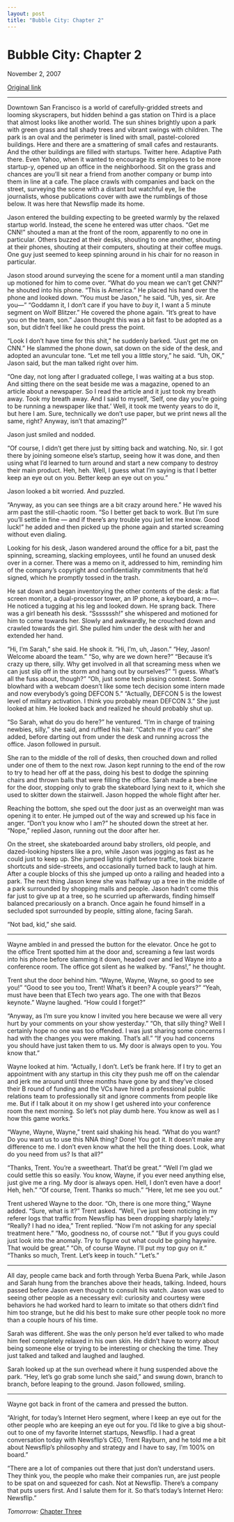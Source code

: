 ```yaml
---
layout: post
title: "Bubble City: Chapter 2"
---
```

Bubble City: Chapter 2
======================

November 2, 2007

[Original link](http://www.aaronsw.com/weblog/bubblecity2)

* * * * *

Downtown San Francisco is a world of carefully-gridded streets and
looming skyscrapers, but hidden behind a gas station on Third is a place
that almost looks like another world. The sun shines brightly upon a
park with green grass and tall shady trees and vibrant swings with
children. The park is an oval and the perimeter is lined with small,
pastel-colored buildings. Here and there are a smattering of small cafes
and restaurants. And the other buildings are filled with startups.
Twitter here. Adaptive Path there. Even Yahoo, when it wanted to
encourage its employees to be more startup-y, opened up an office in the
neighborhood. Sit on the grass and chances are you’ll sit near a friend
from another company or bump into them in line at a cafe. The place
crawls with companies and back on the street, surveying the scene with a
distant but watchful eye, lie the journalists, whose publications cover
with awe the rumblings of those below. It was here that Newsflip made
its home.

Jason entered the building expecting to be greeted warmly by the relaxed
startup world. Instead, the scene he entered was utter chaos. “Get me
CNN!” shouted a man at the front of the room, apparently to no one in
particular. Others buzzed at their desks, shouting to one another,
shouting at their phones, shouting at their computers, shouting at their
coffee mugs. One guy just seemed to keep spinning around in his chair
for no reason in particular.

Jason stood around surveying the scene for a moment until a man standing
up motioned for him to come over. “What do you mean we can’t get CNN?”
he shouted into his phone. “This is America.” He placed his hand over
the phone and looked down. “You must be Jason,” he said. “Uh, yes, sir.
Are you—” “Goddamn it, I don’t care if you have to *buy* it, I want a 5
minute segment on Wolf Blitzer.” He covered the phone again. “It’s great
to have you on the team, son.” Jason thought this was a bit fast to be
adopted as a son, but didn’t feel like he could press the point.

“Look I don’t have time for this shit,” he suddenly barked. “Just get me
on CNN.” He slammed the phone down, sat down on the side of the desk,
and adopted an avuncular tone. “Let me tell you a little story,” he
said. “Uh, OK,” Jason said, but the man talked right over him.

“One day, not long after I graduated college, I was waiting at a bus
stop. And sitting there on the seat beside me was a magazine, opened to
an article about a newspaper. So I read the article and it just took my
breath away. Took my breath away. And I said to myself, ‘Self, one day
you’re going to be running a newspaper like that.’ Well, it took me
twenty years to do it, but here I am. Sure, technically we don’t use
paper, but we print news all the same, right? Anyway, isn’t that
amazing?”

Jason just smiled and nodded.

“Of course, I didn’t get there just by sitting back and watching. No,
sir. I got there by joining someone else’s startup, seeing how it was
done, and then using what I’d learned to turn around and start a new
company to destroy their main product. Heh, heh. Well, I guess what I’m
saying is that I better keep an eye out on you. Better keep an eye out
on you.”

Jason looked a bit worried. And puzzled.

“Anyway, as you can see things are a bit crazy around here.” He waved
his arm past the still-chaotic room. “So I better get back to work. But
I’m sure you’ll settle in fine — and if there’s any trouble you just let
me know. Good luck!” he added and then picked up the phone again and
started screaming without even dialing.

Looking for his desk, Jason wandered around the office for a bit, past
the spinning, screaming, slacking employees, until he found an unused
desk over in a corner. There was a memo on it, addressed to him,
reminding him of the company’s copyright and confidentiality commitments
that he’d signed, which he promptly tossed in the trash.

He sat down and began inventorying the other contents of the desk: a
flat screen monitor, a dual-processor tower, an IP phone, a keyboard, a
mo—. He noticed a tugging at his leg and looked down. He sprang back.
There was a girl beneath his desk. “Sssssssh!” she whispered and
motioned for him to come towards her. Slowly and awkwardly, he crouched
down and crawled towards the girl. She pulled him under the desk with
her and extended her hand.

“Hi, I’m Sarah,” she said. He shook it. “Hi, I’m, uh, Jason.” “Hey,
Jason! Welcome aboard the team.” “So, why are we down here?” “Because
it’s crazy up there, silly. Why get involved in all that screaming mess
when we can just slip off in the storm and hang out by ourselves?” “I
guess. What’s all the fuss about, though?” “Oh, just some tech pissing
contest. Some blowhard with a webcam doesn’t like some tech decision
some intern made and now everybody’s going DEFCON 5.” “Actually, DEFCON
5 is the lowest level of military activation. I think you probably mean
DEFCON 3.” She just looked at him. He looked back and realized he should
probably shut up.

“So Sarah, what do you do here?” he ventured. “I’m in charge of training
newbies, silly,” she said, and ruffled his hair. “Catch me if you can!”
she added, before darting out from under the desk and running across the
office. Jason followed in pursuit.

She ran to the middle of the roll of desks, then crouched down and
rolled under one of them to the next row. Jason kept running to the end
of the row to try to head her off at the pass, doing his best to dodge
the spinning chairs and thrown balls that were filling the office. Sarah
made a bee-line for the door, stopping only to grab the skateboard lying
next to it, which she used to skitter down the stairwell. Jason hopped
the whole flight after her.

Reaching the bottom, she sped out the door just as an overweight man was
opening it to enter. He jumped out of the way and screwed up his face in
anger. “Don’t you know who I am?” he shouted down the street at her.
“Nope,” replied Jason, running out the door after her.

On the street, she skateboarded around baby strollers, old people, and
dazed-looking hipsters like a pro, while Jason was jogging as fast as he
could just to keep up. She jumped lights right before traffic, took
bizarre shortcuts and side-streets, and occasionally turned back to
laugh at him. After a couple blocks of this she jumped up onto a railing
and headed into a park. The next thing Jason knew she was halfway up a
tree in the middle of a park surrounded by shopping malls and people.
Jason hadn’t come this far just to give up at a tree, so he scurried up
afterwards, finding himself balanced precariously on a branch. Once
again he found himself in a secluded spot surrounded by people, sitting
alone, facing Sarah.

“Not bad, kid,” she said.

* * * * *

Wayne ambled in and pressed the button for the elevator. Once he got to
the office Trent spotted him at the door and, screaming a few last words
into his phone before slamming it down, headed over and led Wayne into a
conference room. The office got silent as he walked by. “Fans!,” he
thought.

Trent shut the door behind him. “Wayne, Wayne, Wayne, so good to see
you!” “Good to see you too, Trent! What’s it been? A couple years?”
“Yeah, must have been that ETech two years ago. The one with that Bezos
keynote.” Wayne laughed. “How could I forget?”

“Anyway, as I’m sure you know I invited you here because we were all
very hurt by your comments on your show yesterday.” “Oh, that silly
thing? Well I certainly hope no one was too offended. I was just sharing
some concerns I had with the changes you were making. That’s all.” “If
you had concerns you should have just taken them to us. My door is
always open to you. You know that.”

Wayne looked at him. “Actually, I don’t. Let’s be frank here. If I try
to get an appointment with any startup in this city they push me off on
the calendar and jerk me around until three months have gone by and
they’ve closed their B round of funding and the VCs have hired a
professional public relations team to professionally sit and ignore
comments from people like me. But if I talk about it on my show I get
ushered into your conference room the next morning. So let’s not play
dumb here. You know as well as I how this game works.”

“Wayne, Wayne, Wayne,” trent said shaking his head. “What do you want?
Do you want us to use this NNA thing? Done! You got it. It doesn’t make
any difference to me. I don’t even know what the hell the thing does.
Look, what do you need from us? Is that all?”

“Thanks, Trent. You’re a sweetheart. That’d be great.” “Well I’m glad we
could settle this so easily. You know, Wayne, if you ever need anything
else, just give me a ring. My door is always open. Hell, I don’t even
have a door! Heh, heh.” “Of course, Trent. Thanks so much.” “Here, let
me see you out.”

Trent ushered Wayne to the door. “Oh, there is one more thing,” Wayne
added. “Sure, what is it?” Trent asked. “Well, I’ve just been noticing
in my referer logs that traffic from Newsflip has been dropping sharply
lately.” “Really? I had no idea,” Trent replied. “Now I’m not asking for
any special treatment here.” “Mo, goodness no, of course not.” “But if
you guys could just look into the anomaly. Try to figure out what could
be going haywire. That would be great.” “Oh, of course Wayne. I’ll put
my top guy on it.” “Thanks so much, Trent. Let’s keep in touch.”
“Let’s.”

* * * * *

All day, people came back and forth through Yerba Buena Park, while
Jason and Sarah hung from the branches above their heads, talking.
Indeed, hours passed before Jason even thought to consult his watch.
Jason was used to seeing other people as a necessary evil: curiosity and
courtesy were behaviors he had worked hard to learn to imitate so that
others didn’t find him too strange, but he did his best to make sure
other people took no more than a couple hours of his time.

Sarah was different. She was the only person he’d ever talked to who
made him feel completely relaxed in his own skin. He didn’t have to
worry about being someone else or trying to be interesting or checking
the time. They just talked and talked and laughed and laughed.

Sarah looked up at the sun overhead where it hung suspended above the
park. “Hey, let’s go grab some lunch she said,” and swung down, branch
to branch, before leaping to the ground. Jason followed, smiling.

* * * * *

Wayne got back in front of the camera and pressed the button.

“Alright, for today’s Internet Hero segment, where I keep an eye out for
the other people who are keeping an eye out for you. I’d like to give a
big shout-out to one of my favorite Internet startups, Newsflip. I had a
great conversation today with Newsflip’s CEO, Trent Rayburn, and he told
me a bit about Newsflip’s philosophy and strategy and I have to say, I’m
100% on board.”

“There are a lot of companies out there that just don’t understand
users. They think you, the people who make their companies run, are just
people to be spat on and squeezed for cash. Not at Newsflip. There’s a
company that puts users first. And I salute them for it. So that’s
today’s Internet Hero: Newsflip.”

*Tomorrow:* [Chapter Three](http://aaronsw.com/weblog/bubblecity3)
